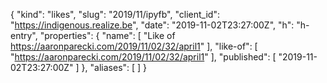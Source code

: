 {
  "kind": "likes",
  "slug": "2019/11/ipyfb",
  "client_id": "https://indigenous.realize.be",
  "date": "2019-11-02T23:27:00Z",
  "h": "h-entry",
  "properties": {
    "name": [
      "Like of https://aaronparecki.com/2019/11/02/32/april1"
    ],
    "like-of": [
      "https://aaronparecki.com/2019/11/02/32/april1"
    ],
    "published": [
      "2019-11-02T23:27:00Z"
    ]
  },
  "aliases": [
  ]
}
